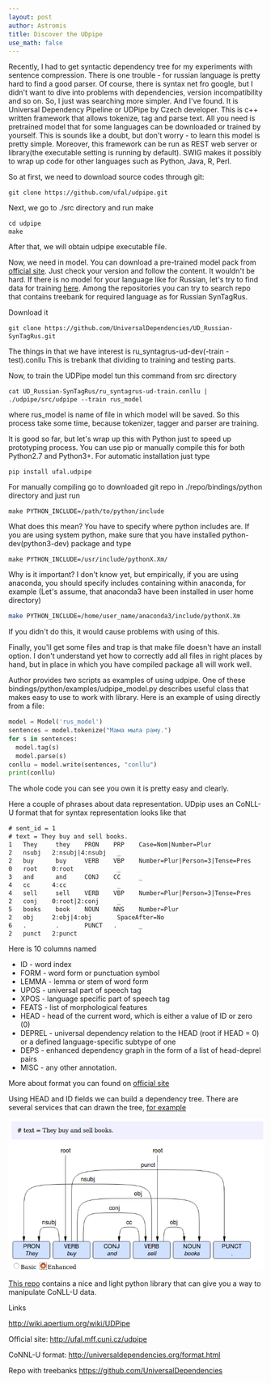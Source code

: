```yaml
--- 
layout: post 
author: Astromis 
title: Discover the UDpipe
use_math: false
--- 
```


Recently, I had to get syntactic dependency tree for my experiments with sentence compression. There is one trouble - for russian language is pretty hard to find a good parser. Of course, there is syntax net fro google, but I didn't want to dive into problems with dependencies, version incompatibility and so on. So, I just was searching more simpler. And I've found. It is Universal Dependency Pipeline or UDPipe by Czech developer. This is c++ written framework that allows tokenize, tag and parse text. All you need is pretrained model that for some languages can be downloaded or trained by yourself. This is sounds like a doubt, but don't worry - to learn this model is pretty simple. Moreover, this framework can be run as REST web server or library(the executable setting is running by default). SWIG makes it possibly to wrap up code for other languages such as Python, Java, R, Perl.

So at first, we need to download source codes through git:
```
git clone https://github.com/ufal/udpipe.git
```
Next, we go to ./src directory and run make
```
cd udpipe
make
```
After that, we will obtain udpipe executable file.

Now, we need in model. You can download a pre-trained model pack from [official site]( http://ufal.mff.cuni.cz/udpipe/models). Just check your version and follow the content. It wouldn't be hard.
If there is no model for your language like for Russian, let's try to find data for training [here](https://github.com/UniversalDependencies). Among the repositories you can try to search repo that contains treebank for required language as for Russian SynTagRus.

Download it
```
git clone https://github.com/UniversalDependencies/UD_Russian-SynTagRus.git
```
The things in that we have interest is ru_syntagrus-ud-dev(-train -test).conllu This is trebank that dividing to training and testing parts.

Now, to train the UDPipe model tun this command from src directory
```
cat UD_Russian-SynTagRus/ru_syntagrus-ud-train.conllu | ./udpipe/src/udpipe --train rus_model
```
where rus_model is name of file in which model will be saved. So this process take some time, because tokenizer, tagger and parser are training.

It is good so far, but let's wrap up this with Python just to speed up prototyping process. You can use pip or manually compile this for both Python2.7 and Python3+. 
For automatic installation just type
```
pip install ufal.udpipe
```
For manually compiling go to downloaded git repo in ./repo/bindings/python directory and just run
```
make PYTHON_INCLUDE=/path/to/python/include
```
What does this mean? You have to specify where python includes are. If you are using system python, make sure that you have installed python-dev(python3-dev) package and type
```
make PYTHON_INCLUDE=/usr/include/pythonX.Xm/
```
Why is it important? I don't know yet, but empirically, if you are using anaconda, you should specify includes containing within anaconda, for example (Let's assume, that anaconda3 have been installed in user home directory)
```bash
make PYTHON_INCLUDE=/home/user_name/anaconda3/include/pythonX.Xm
```
If you didn't do this, it would cause problems with using of this.

Finally, you'll get some files and trap is that make file doesn't have an install option. I don't understand yet how to correctly add all files in right places by hand, but in place in which you have compiled package all will work well.

Author provides two scripts as examples of using udpipe. One of these bindings/python/examples/udpipe_model.py describes useful class that makes easy to use to work with library. Here is an example of using directly from a file:

```python 
model = Model('rus_model')
sentences = model.tokenize("Мама мыла раму.")
for s in sentences:
  model.tag(s)
  model.parse(s)
conllu = model.write(sentences, "conllu")
print(conllu)
```

The whole code you can see you own it is pretty easy and clearly.

Here a couple of phrases about data representation. UDpip uses an CoNLL-U format that for syntax representation looks like that
```
# sent_id = 1
# text = They buy and sell books.
1   They     they    PRON    PRP    Case=Nom|Number=Plur               2   nsubj   2:nsubj|4:nsubj   _
2   buy      buy     VERB    VBP    Number=Plur|Person=3|Tense=Pres    0   root    0:root            _
3   and      and     CONJ    CC     _                                  4   cc      4:cc              _
4   sell     sell    VERB    VBP    Number=Plur|Person=3|Tense=Pres    2   conj    0:root|2:conj     _
5   books    book    NOUN    NNS    Number=Plur                        2   obj     2:obj|4:obj       SpaceAfter=No
6   .        .       PUNCT   .      _                                  2   punct   2:punct  
```
Here is 10 columns named 
* ID - word index
* FORM - word form or punctuation symbol
* LEMMA - lemma or stem of word form
* UPOS - universal part of speech tag
* XPOS - language specific part of speech tag
* FEATS - list of morphological features
* HEAD - head of the current word, which is either a value of ID or zero (0)
* DEPREL - universal dependency relation to the HEAD (root if HEAD = 0) or a defined language-specific subtype of one
* DEPS - enhanced dependency graph in the form of a list of head-deprel pairs
* MISC - any other annotation.

More about format you can found on [official site](http://universaldependencies.org/format.html)

Using HEAD and ID fields we can build a dependency tree. There are several services that can drawn the tree, [for example](http://www.let.rug.nl/kleiweg/conllu/)

![Here is a screenshot of the tree](/assets/images/syntax_tree_example.png "Example of tree visualization")

[This repo](https://github.com/EmilStenstrom/conllu) contains a nice and light python library that can give you a way to manipulate CoNLL-U data.

Links

http://wiki.apertium.org/wiki/UDPipe

Official site:
http://ufal.mff.cuni.cz/udpipe

CoNNL-U format:
http://universaldependencies.org/format.html

Repo with treebanks
https://github.com/UniversalDependencies
